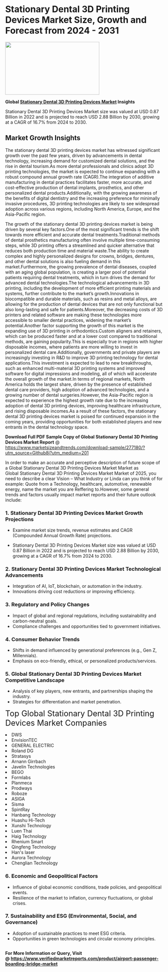 <H1>Stationary Dental 3D Printing Devices Market Size, Growth and Forecast from 2024 - 2031</H1><img class="aligncenter size-medium wp-image-584254" src="https://thirdeyenews.in/wp-content/uploads/2024/09/Global-Market-Research-300x168.jpeg" alt="" width="300" height="168" /><p><strong>Global&nbsp;<a href="https://www.marketsizeandtrends.com/download-sample/277180/?utm_source=Github8j?utm_medium=201">Stationary Dental 3D Printing Devices Market</a> Insights</strong></p><p>Stationary Dental 3D Printing Devices Market size was valued at USD 0.87 Billion in 2022 and is projected to reach USD 2.88 Billion by 2030, growing at a CAGR of 16.7% from 2024 to 2030.</p><p><h2>Market Growth Insights</h2> <p>The stationary dental 3D printing devices market has witnessed significant growth over the past few years, driven by advancements in dental technology, increasing demand for customized dental solutions, and the rise in dental tourism.As more dental professionals and clinics adopt 3D printing technologies, the market is expected to continue expanding with a robust compound annual growth rate (CAGR).The integration of additive manufacturing in dental practices facilitates faster, more accurate, and cost-effective production of dental implants, prosthetics, and other personalized dental products.Additionally, with the growing awareness of the benefits of digital dentistry and the increasing preference for minimally invasive procedures, 3D printing technologies are likely to see widespread adoption across various regions, including North America, Europe, and the Asia-Pacific region.</p> <p>The growth of the stationary dental 3D printing devices market is being driven by several key factors.One of the most significant trends is the shift towards more efficient and accurate dental treatments.Traditional methods of dental prosthetics manufacturing often involve multiple time-consuming steps, while 3D printing offers a streamlined and quicker alternative that reduces both production time and material waste.The ability to create complex and highly personalized designs for crowns, bridges, dentures, and other dental solutions is also fueling demand in this market.Furthermore, the growing prevalence of dental diseases, coupled with an aging global population, is creating a larger pool of potential patients requiring dental treatments, which in turn drives the demand for advanced dental technologies.The technological advancements in 3D printing, including the development of more efficient printing materials and systems, further contribute to the market’s growth.Innovations in biocompatible and durable materials, such as resins and metal alloys, are allowing for the production of dental devices that are not only functional but also long-lasting and safe for patients.Moreover, the decreasing costs of 3D printers and related software are making these technologies more accessible to smaller dental practices, widening the market’s potential.Another factor supporting the growth of this market is the expanding use of 3D printing in orthodontics.Custom aligners and retainers, which can be produced faster and at a lower cost compared to traditional methods, are gaining popularity.This is especially true in regions with higher disposable incomes, where patients are more willing to invest in personalized dental care.Additionally, governments and private players are increasingly investing in R&D to improve 3D printing technology for dental applications.This investment is expected to lead to new breakthroughs, such as enhanced multi-material 3D printing systems and improved software for digital impressions and modeling, all of which will accelerate the overall growth of the market.In terms of regional markets, North America holds the largest share, driven by the presence of established dental care providers, high adoption of advanced technologies, and a growing number of dental surgeries.However, the Asia-Pacific region is expected to experience the highest growth rate due to the increasing adoption of dental 3D printing devices, improving healthcare infrastructure, and rising disposable incomes.As a result of these factors, the stationary dental 3D printing devices market is poised for continued expansion in the coming years, providing opportunities for both established players and new entrants in the dental technology space.<p><span class=""><strong>Download Full PDF Sample Copy of Global Stationary Dental 3D Printing Devices Market Report</strong> @ <a href="https://www.marketsizeandtrends.com/download-sample/277180/?utm_source=Github8j?utm_medium=201" target="_blank">https://www.marketsizeandtrends.com/download-sample/277180/?utm_source=Github8j?utm_medium=201</a></span></p><p>In order to make an accurate and perceptive description of future scope of a Global&nbsp;Stationary Dental 3D Printing Devices Market Market as Global&nbsp;Stationary Dental 3D Printing Devices Market Market of 2025, you need to describe a clear Vision &ndash; What Industry or Linda can you think of for example: Quote from a Technology, healthcare, automotive, renewable energy, name the market you are Reffering to.However, some general trends and factors usually impact market reports and their future outlook include:</p><h3>1.&nbsp;<strong>Stationary Dental 3D Printing Devices Market Growth Projections</strong></h3><ul><li>Examine market size trends, revenue estimates and CAGR (Compounded Annual Growth Rate) projections.</li><li><p>Stationary Dental 3D Printing Devices Market size was valued at USD 0.87 Billion in 2022 and is projected to reach USD 2.88 Billion by 2030, growing at a CAGR of 16.7% from 2024 to 2030.</p></li></ul><h3>2.&nbsp;<strong>Stationary Dental 3D Printing Devices Market Technological Advancements</strong></h3><ul><li>Integration of AI, IoT, blockchain, or automation in the industry.</li><li>Innovations driving cost reductions or improving efficiency.</li></ul><h3>3.&nbsp;<strong>Regulatory and Policy Changes</strong></h3><ul><li>Impact of global and regional regulations, including sustainability and carbon-neutral goals.</li><li>Compliance challenges and opportunities tied to government initiatives.</li></ul><h3>4.&nbsp;<strong>Consumer Behavior Trends</strong></h3><ul><li>Shifts in demand influenced by generational preferences (e.g., Gen Z, Millennials).</li><li>Emphasis on eco-friendly, ethical, or personalized products/services.</li></ul><h3>5.&nbsp;<strong>Global Stationary Dental 3D Printing Devices Market Competitive Landscape</strong></h3><ul><li>Analysis of key players, new entrants, and partnerships shaping the industry.</li><li>Strategies for differentiation and market penetration.</li></ul><p data-pm-slice="1 1 []"><span style="color: inherit; font-family: inherit; font-size: 25px;">Top Global Stationary Dental 3D Printing Devices Market Companies</span></p><div class="" data-test-id=""><p><li>DWS</li><li> EnvisionTEC</li><li> GENERAL ELECTRIC</li><li> Roland DG</li><li> Stratasys</li><li> Arnann Girrbach</li><li> Javelin Technologies</li><li> BEGO</li><li> Formlabs</li><li> Planmeca</li><li> Prodways</li><li> Roboze</li><li> ASIGA</li><li> Sisma</li><li> SpintRay</li><li> Hanbang Technology</li><li> Huashu Hi-Tech</li><li> Xunshi Technology</li><li> Luen Thai</li><li> Haig Technology</li><li> Rhenium Smart</li><li> Qingfeng Technology</li><li> Han's laser</li><li> Aurora Technology</li><li> Chenglian Technology</li></p></div><h3>6.&nbsp;<strong>Economic and Geopolitical Factors</strong></h3><ul><li>Influence of global economic conditions, trade policies, and geopolitical events.</li><li>Resilience of the market to inflation, currency fluctuations, or global crises.</li></ul><h3>7.&nbsp;<strong>Sustainability and ESG (Environmental, Social, and Governance)</strong></h3><ul><li>Adoption of sustainable practices to meet ESG criteria.</li><li>Opportunities in green technologies and circular economy principles.</li></ul><h2><strong style="font-size: 14px;">For More Information or Query, Visit @&nbsp;</strong><a style="background-color: #ffffff; font-size: 14px;" href="https://www.marketsizeandtrends.com/report/stationary-dental-3d-printing-devices-market/" target="_blank">https://www.verifiedmarketreports.com/product/airport-passenger-boarding-bridge-market</a></h2>